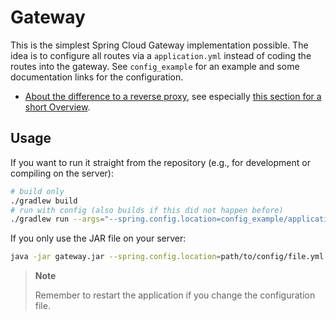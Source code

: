 # Gateway

This is the simplest Spring Cloud Gateway implementation possible. The idea is to configure all routes via a `application.yml` instead of coding the routes into the gateway. See `config_example` for an example and some documentation links for the configuration.

- [About the difference to a reverse proxy](https://www.baeldung.com/cs/api-gateway-vs-reverse-proxy), see especially [this section for a short Overview](https://www.baeldung.com/cs/api-gateway-vs-reverse-proxy#differences).


## Usage

If you want to run it straight from the repository (e.g., for development or compiling on the server):

```bash
# build only
./gradlew build
# run with config (also builds if this did not happen before)
./gradlew run --args="--spring.config.location=config_example/application.yml"
```

If you only use the JAR file on your server:

```bash
java -jar gateway.jar --spring.config.location=path/to/config/file.yml
```

> **Note**
> 
> Remember to restart the application if you change the configuration file.
